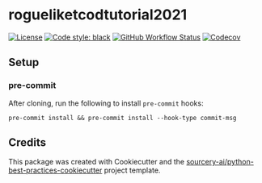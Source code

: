 # rogueliketcodtutorial2021

[![License](https://img.shields.io/github/license/varxy20k/rogueliketcodtutorial2021)](https://github.com/varxy20k/rogueliketcodtutorial2021/blob/main/LICENSE)
[![Code style: black](https://img.shields.io/badge/code%20style-black-000000.svg)](https://github.com/psf/black)
[![GitHub Workflow Status](https://img.shields.io/github/workflow/status/varxy20k/rogueliketcodtutorial2021/Test)](https://github.com/varxy20k/rogueliketcodtutorial2021/actions/)
[![Codecov](https://img.shields.io/codecov/c/github/varxy20k/rogueliketcodtutorial2021)](https://codecov.io/gh/varxy20k/rogueliketcodtutorial2021)

## Setup

### pre-commit

After cloning, run the following to install `pre-commit` hooks:

`pre-commit install && pre-commit install --hook-type commit-msg`

## Credits
This package was created with Cookiecutter and the [sourcery-ai/python-best-practices-cookiecutter](https://github.com/sourcery-ai/python-best-practices-cookiecutter) project template.
